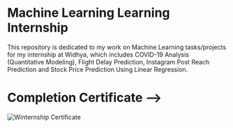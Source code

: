 # Machine Learning Learning Internship
This repository is dedicated to my work on Machine Learning tasks/projects for my internship at Widhya, which includes COVID-19 Analysis (Quantitative Modeling), Flight Delay Prediction, Instagram Post Reach Prediction and Stock Price Prediction Using Linear Regression.


# Completion Certificate -->
![Winternship Certificate](https://raw.githubusercontent.com/gohil-jay/Widhya-ML-Internship/main/JayGohil-Winternship.jpg)
